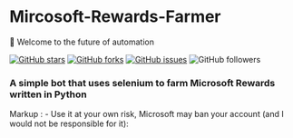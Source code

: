 # Mircosoft-Rewards-Farmer

👋 Welcome to the future of automation

[![GitHub stars](https://img.shields.io/github/stars/samuelbol/Mircosoft-Rewards-Farmer.svg)](https://github.com/samuelbol/Mircosoft-Rewards-Farmer/stargazers)
[![GitHub forks](https://img.shields.io/github/forks/samuelbol/Mircosoft-Rewards-Farmer.svg)](https://github.com//samuelbol/Mircosoft-Rewards-Farmer/network)
[![GitHub issues](https://img.shields.io/github/issues/samuelbol/Mircosoft-Rewards-Farmer.svg)](https://github.com//samuelbol/Mircosoft-Rewards-Farmer/issues)
![GitHub followers](https://img.shields.io/github/followers/samuelbol.svg?style=social&label=Follow)

### A simple bot that uses selenium to farm Microsoft Rewards written in Python

Markup : - Use it at your own risk, Microsoft may ban your account (and I would not be responsible for it):
